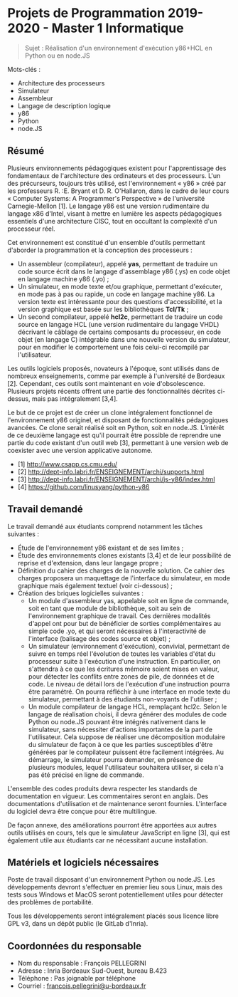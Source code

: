 # Projets de Programmation 2019-2020 - Master 1 Informatique

> Sujet : Réalisation d'un environnement d'exécution y86+HCL en Python ou en
> node.JS

Mots-clés :

- Architecture des processeurs
- Simulateur
- Assembleur
- Langage de description logique
- y86
- Python
- node.JS

## Résumé

Plusieurs environnements pédagogiques existent pour l'apprentissage des
fondamentaux de l'architecture des ordinateurs et des processeurs. L'un des
précurseurs, toujours très utilisé, est l'environnement « y86 » créé par les
professeurs R. :E. Bryant et D. R.  O'Hallaron, dans le cadre de leur cours
« Computer Systems: A Programmer's Perspective » de l'université Carnegie-Mellon
[1]. Le langage y86 est une version rudimentaire du langage x86 d'Intel, visant
à mettre en lumière les aspects pédagogiques essentiels d'une architecture CISC,
tout en occultant la complexité d'un processeur réel.

Cet environnement est constitué d'un ensemble d'outils permettant d'aborder la
programmation et la conception des processeurs :

- Un assembleur (compilateur), appelé **yas**, permettant de traduire un code
source écrit dans le langage d'assemblage y86 (.ys) en code objet en langage
machine y86 (.yo) ;
- Un simulateur, en mode texte et/ou graphique, permettant d'exécuter, en mode
pas à pas ou rapide, un code en langage machine y86. La version texte est
intéressante pour des questions d'accessibilité, et la version graphique est
basée sur les bibliothèques **Tcl/Tk** ;
- Un second compilateur, appelé **hcl2c**, permettant de traduire un code source
en langage HCL (une version rudimentaire du langage VHDL) décrivant le câblage
de certains composants du processeur, en code objet (en langage C) intégrable
dans une nouvelle version du simulateur, pour en modifier le comportement une
fois celui-ci recompilé par l'utilisateur. 

Les outils logiciels proposés, novateurs à l'époque, sont utilisés dans de
nombreux enseignements, comme par exemple à l'université de Bordeaux [2].
Cependant, ces outils sont maintenant en voie d'obsolescence. Plusieurs projets
récents offrent une partie des fonctionnalités décrites ci-dessus, mais pas
intégralement [3,4].

Le but de ce projet est de créer un clone intégralement fonctionnel de
l'environnement y86 originel, et disposant de fonctionnalités pédagogiques
avancées. Ce clone serait réalisé soit en Python, soit en node.JS. L'intérêt de
ce deuxième langage est qu'il pourrait être possible de reprendre une partie du
code existant d'un outil web [3], permettant à une version web de coexister avec
une version applicative autonome.

- [1] http://www.csapp.cs.cmu.edu/ 
- [2] http://dept-info.labri.fr/ENSEIGNEMENT/archi/supports.html 
- [3] http://dept-info.labri.fr/ENSEIGNEMENT/archi/js-y86/index.html 
- [4] https://github.com/linusyang/python-y86 

## Travail demandé

Le travail demandé aux étudiants comprend notamment les tâches suivantes :

- Étude de l'environnement y86 existant et de ses limites ;
- Étude des environnements clones existants [3,4] et de leur possibilité de
reprise et d'extension, dans leur langage propre ;
- Définition du cahier des charges de la nouvelle solution. Ce cahier des
charges proposera un maquettage de l'interface du simulateur, en mode graphique
mais également textuel (voir ci-dessous) ;
- Création des briques logicielles suivantes :
  - Un module d'assembleur yas, appelable soit en ligne de commande, soit en
  tant que module de bibliothèque, soit au sein de l'environnement graphique de
  travail. Ces dernières modalités d'appel ont pour but de bénéficier de sorties
  complémentaires au simple code .yo, et qui seront nécessaires à
  l'interactivité de l'interface (balisage des codes source et objet) ;
  - Un simulateur (environnement d'exécution), convivial, permettant de suivre
  en temps réel l'évolution de toutes les variables d'état du processeur suite à
  l'exécution d'une instruction. En particulier, on s'attendra à ce que les
  écritures mémoire soient mises en valeur, pour détecter les conflits entre
  zones de pile, de données et de code. Le niveau de détail lors de l'exécution
  d'une instruction pourra être paramétré. On pourra réfléchir à une interface
  en mode texte du simulateur, permettant à des étudiants non-voyants de
  l'utiliser ;
  - Un module compilateur de langage HCL, remplaçant hcl2c. Selon le langage de
  réalisation choisi, il devra générer des modules de code Python ou node.JS
  pouvant être intégrés nativement dans le simulateur, sans nécessiter d'actions
  importantes de la part de l'utilisateur. Cela suppose de réaliser une
  décomposition modulaire du simulateur de façon à ce que les parties
  susceptibles d'être générées par le compilateur puissent être facilement
  intégrées. Au démarrage, le simulateur pourra demander, en présence de
  plusieurs modules, lequel l'utilisateur souhaitera utiliser, si cela n'a pas
  été précisé en ligne de commande. 

L'ensemble des codes produits devra respecter les standards de documentation en
vigueur. Les commentaires seront en anglais. Des documentations d'utilisation et
de maintenance seront fournies. L'interface du logiciel devra être conçue pour
être multilingue.

De façon annexe, des améliorations pourront être apportées aux autres outils
utilisés en cours, tels que le simulateur JavaScript en ligne [3], qui est
également utile aux étudiants car ne nécessitant aucune installation.

## Matériels et logiciels nécessaires

Poste de travail disposant d'un environnement Python ou node.JS. Les
développements devront s'effectuer en premier lieu sous Linux, mais des tests
sous Windows et MacOS seront potentiellement utiles pour détecter des problèmes
de portabilité.

Tous les développements seront intégralement placés sous licence libre GPL v3,
dans un dépôt public (le GitLab d'Inria).

## Coordonnées du responsable

- Nom du responsable : François PELLEGRINI
- Adresse : Inria Bordeaux Sud-Ouest, bureau B.423
- Téléphone : Pas joignable par téléphone
- Courriel : francois.pellegrini@u-bordeaux.fr

